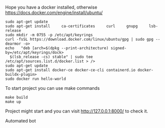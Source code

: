 Hope you have a docker installed, otherwise https://docs.docker.com/engine/install/ubuntu/
```
sudo apt-get update
sudo apt-get install     ca-certificates     curl     gnupg     lsb-release
sudo mkdir -m 0755 -p /etc/apt/keyrings
curl -fsSL https://download.docker.com/linux/ubuntu/gpg | sudo gpg --dearmor -o>
echo   "deb [arch=$(dpkg --print-architecture) signed-by=/etc/apt/keyrings/dock>
  $(lsb_release -cs) stable" | sudo tee /etc/apt/sources.list.d/docker.list > />
sudo apt-get update
sudo apt-get install docker-ce docker-ce-cli containerd.io docker-buildx-plugin>
sudo docker run hello-world
```

To start project you can use make commands
```
make build
make up
```
Project might start and you can visit http://127.0.0.1:8000/ to check it.


Automated bot 
